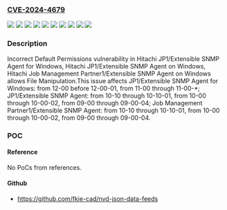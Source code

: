 ### [CVE-2024-4679](https://cve.mitre.org/cgi-bin/cvename.cgi?name=CVE-2024-4679)
![](https://img.shields.io/static/v1?label=Product&message=JP1%2FExtensible%20SNMP%20Agent%20for%20Windows&color=blue)
![](https://img.shields.io/static/v1?label=Product&message=JP1%2FExtensible%20SNMP%20Agent&color=blue)
![](https://img.shields.io/static/v1?label=Product&message=Job%20Management%20Partner1%2FExtensible%20SNMP%20Agent&color=blue)
![](https://img.shields.io/static/v1?label=Version&message=09-00%20&color=brightgreen)
![](https://img.shields.io/static/v1?label=Version&message=10-00%20&color=brightgreen)
![](https://img.shields.io/static/v1?label=Version&message=10-10%20&color=brightgreen)
![](https://img.shields.io/static/v1?label=Version&message=11-00%20&color=brightgreen)
![](https://img.shields.io/static/v1?label=Version&message=12-00%20&color=brightgreen)
![](https://img.shields.io/static/v1?label=Version&message=9-00%20&color=brightgreen)
![](https://img.shields.io/static/v1?label=Vulnerability&message=CWE-276%20Incorrect%20Default%20Permissions&color=brightgreen)

### Description

Incorrect Default Permissions vulnerability in Hitachi JP1/Extensible SNMP Agent for Windows, Hitachi JP1/Extensible SNMP Agent on Windows, Hitachi Job Management Partner1/Extensible SNMP Agent on Windows allows File Manipulation.This issue affects JP1/Extensible SNMP Agent for Windows: from 12-00 before 12-00-01, from 11-00 through 11-00-*; JP1/Extensible SNMP Agent: from 10-10 through 10-10-01, from 10-00 through 10-00-02, from 09-00 through 09-00-04; Job Management Partner1/Extensible SNMP Agent: from 10-10 through 10-10-01, from 10-00 through 10-00-02, from 09-00 through 09-00-04.

### POC

#### Reference
No PoCs from references.

#### Github
- https://github.com/fkie-cad/nvd-json-data-feeds

